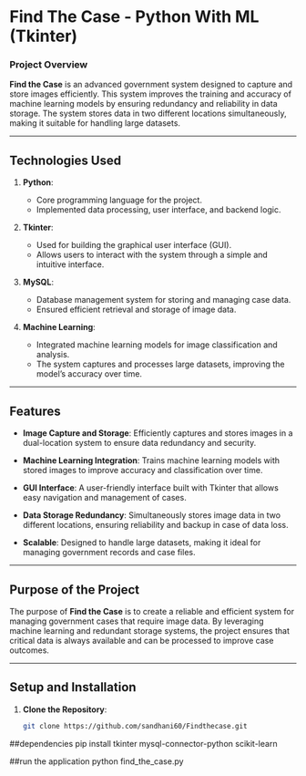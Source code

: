 # Find The Case - Python With ML (Tkinter)

### Project Overview
**Find the Case** is an advanced government system designed to capture and store images efficiently. This system improves the training and accuracy of machine learning models by ensuring redundancy and reliability in data storage. The system stores data in two different locations simultaneously, making it suitable for handling large datasets.

---

## Technologies Used

1. **Python**:
   - Core programming language for the project.
   - Implemented data processing, user interface, and backend logic.

2. **Tkinter**:
   - Used for building the graphical user interface (GUI).
   - Allows users to interact with the system through a simple and intuitive interface.

3. **MySQL**:
   - Database management system for storing and managing case data.
   - Ensured efficient retrieval and storage of image data.

4. **Machine Learning**:
   - Integrated machine learning models for image classification and analysis.
   - The system captures and processes large datasets, improving the model’s accuracy over time.

---

## Features

- **Image Capture and Storage**: Efficiently captures and stores images in a dual-location system to ensure data redundancy and security.
  
- **Machine Learning Integration**: Trains machine learning models with stored images to improve accuracy and classification over time.

- **GUI Interface**: A user-friendly interface built with Tkinter that allows easy navigation and management of cases.

- **Data Storage Redundancy**: Simultaneously stores image data in two different locations, ensuring reliability and backup in case of data loss.

- **Scalable**: Designed to handle large datasets, making it ideal for managing government records and case files.

---

## Purpose of the Project

The purpose of **Find the Case** is to create a reliable and efficient system for managing government cases that require image data. By leveraging machine learning and redundant storage systems, the project ensures that critical data is always available and can be processed to improve case outcomes.

---

## Setup and Installation

1. **Clone the Repository**:
   ```bash
   git clone https://github.com/sandhani60/Findthecase.git
##dependencies
pip install tkinter mysql-connector-python scikit-learn


##run the application
python find_the_case.py

